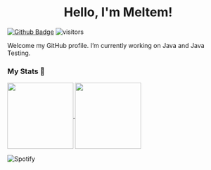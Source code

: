 <h1 align="center">Hello, I'm Meltem!</h1>

[![Github Badge](https://img.shields.io/badge/-Github-232323?logo=Github&logoColor=white&link=https://space.bilibili.com/7708412)](https://github.com/MeltemClkgl)
![visitors](https://visitor-badge.laobi.icu/badge?page_id=MeltemClkgl)

Welcome my GitHub profile. I’m currently working on Java and Java Testing.


### My Stats 🔭


<a href="https://github.com/MeltemClkgl/github-readme-stats">
    <img height="150em" align="center" src="https://github-readme-stats.vercel.app/api?username=MeltemClkgl&show_icons=true&theme=radical&include_all_commits=true&count_private=true" />
    <img height="150em" align="center" align="center" src="https://github-readme-stats.vercel.app/api/top-langs/?username=MeltemClkgl&layout=compact&langs_count=7&theme=dark" />
</a>
    
<br>
    

![Spotify](https://spotify-recently-played-readme.vercel.app/api?user=gs71m4l0fy7ipv6sufm6c6bje&count=5)

